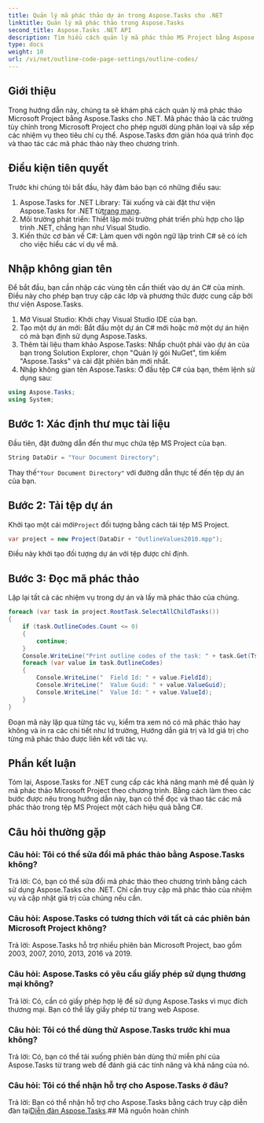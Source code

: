 ```yaml
---
title: Quản lý mã phác thảo dự án trong Aspose.Tasks cho .NET
linktitle: Quản lý mã phác thảo trong Aspose.Tasks
second_title: Aspose.Tasks .NET API
description: Tìm hiểu cách quản lý mã phác thảo MS Project bằng Aspose.Tasks cho .NET. Đơn giản hóa việc tổ chức dự án một cách dễ dàng.
type: docs
weight: 10
url: /vi/net/outline-code-page-settings/outline-codes/
---
```

## Giới thiệu
Trong hướng dẫn này, chúng ta sẽ khám phá cách quản lý mã phác thảo Microsoft Project bằng Aspose.Tasks cho .NET. Mã phác thảo là các trường tùy chỉnh trong Microsoft Project cho phép người dùng phân loại và sắp xếp các nhiệm vụ theo tiêu chí cụ thể. Aspose.Tasks đơn giản hóa quá trình đọc và thao tác các mã phác thảo này theo chương trình.
## Điều kiện tiên quyết
Trước khi chúng tôi bắt đầu, hãy đảm bảo bạn có những điều sau:
1.  Aspose.Tasks for .NET Library: Tải xuống và cài đặt thư viện Aspose.Tasks for .NET từ[trang mạng](https://releases.aspose.com/tasks/net/).
2. Môi trường phát triển: Thiết lập môi trường phát triển phù hợp cho lập trình .NET, chẳng hạn như Visual Studio.
3. Kiến thức cơ bản về C#: Làm quen với ngôn ngữ lập trình C# sẽ có ích cho việc hiểu các ví dụ về mã.

## Nhập không gian tên
Để bắt đầu, bạn cần nhập các vùng tên cần thiết vào dự án C# của mình. Điều này cho phép bạn truy cập các lớp và phương thức được cung cấp bởi thư viện Aspose.Tasks.
1. Mở Visual Studio: Khởi chạy Visual Studio IDE của bạn.
2. Tạo một dự án mới: Bắt đầu một dự án C# mới hoặc mở một dự án hiện có mà bạn định sử dụng Aspose.Tasks.
3. Thêm tài liệu tham khảo Aspose.Tasks: Nhấp chuột phải vào dự án của bạn trong Solution Explorer, chọn "Quản lý gói NuGet", tìm kiếm "Aspose.Tasks" và cài đặt phiên bản mới nhất.
4. Nhập không gian tên Aspose.Tasks: Ở đầu tệp C# của bạn, thêm lệnh sử dụng sau:
```csharp
using Aspose.Tasks;
using System;

```
## Bước 1: Xác định thư mục tài liệu
Đầu tiên, đặt đường dẫn đến thư mục chứa tệp MS Project của bạn.
```csharp
String DataDir = "Your Document Directory";
```
 Thay thế`"Your Document Directory"` với đường dẫn thực tế đến tệp dự án của bạn.
## Bước 2: Tải tệp dự án
 Khởi tạo một cái mới`Project` đối tượng bằng cách tải tệp MS Project.
```csharp
var project = new Project(DataDir + "OutlineValues2010.mpp");
```
Điều này khởi tạo đối tượng dự án với tệp được chỉ định.
## Bước 3: Đọc mã phác thảo
Lặp lại tất cả các nhiệm vụ trong dự án và lấy mã phác thảo của chúng.
```csharp
foreach (var task in project.RootTask.SelectAllChildTasks())
{
    if (task.OutlineCodes.Count <= 0)
    {
        continue;
    }
    Console.WriteLine("Print outline codes of the task: " + task.Get(Tsk.Name));
    foreach (var value in task.OutlineCodes)
    {
        Console.WriteLine("  Field Id: " + value.FieldId);
        Console.WriteLine("  Value Guid: " + value.ValueGuid);
        Console.WriteLine("  Value Id: " + value.ValueId);
    }
}
```
Đoạn mã này lặp qua từng tác vụ, kiểm tra xem nó có mã phác thảo hay không và in ra các chi tiết như Id trường, Hướng dẫn giá trị và Id giá trị cho từng mã phác thảo được liên kết với tác vụ.

## Phần kết luận
Tóm lại, Aspose.Tasks for .NET cung cấp các khả năng mạnh mẽ để quản lý mã phác thảo Microsoft Project theo chương trình. Bằng cách làm theo các bước được nêu trong hướng dẫn này, bạn có thể đọc và thao tác các mã phác thảo trong tệp MS Project một cách hiệu quả bằng C#.
## Câu hỏi thường gặp
### Câu hỏi: Tôi có thể sửa đổi mã phác thảo bằng Aspose.Tasks không?
Trả lời: Có, bạn có thể sửa đổi mã phác thảo theo chương trình bằng cách sử dụng Aspose.Tasks cho .NET. Chỉ cần truy cập mã phác thảo của nhiệm vụ và cập nhật giá trị của chúng nếu cần.
### Câu hỏi: Aspose.Tasks có tương thích với tất cả các phiên bản Microsoft Project không?
Trả lời: Aspose.Tasks hỗ trợ nhiều phiên bản Microsoft Project, bao gồm 2003, 2007, 2010, 2013, 2016 và 2019.
### Câu hỏi: Aspose.Tasks có yêu cầu giấy phép sử dụng thương mại không?
Trả lời: Có, cần có giấy phép hợp lệ để sử dụng Aspose.Tasks vì mục đích thương mại. Bạn có thể lấy giấy phép từ trang web Aspose.
### Câu hỏi: Tôi có thể dùng thử Aspose.Tasks trước khi mua không?
Trả lời: Có, bạn có thể tải xuống phiên bản dùng thử miễn phí của Aspose.Tasks từ trang web để đánh giá các tính năng và khả năng của nó.
### Câu hỏi: Tôi có thể nhận hỗ trợ cho Aspose.Tasks ở đâu?
 Trả lời: Bạn có thể nhận hỗ trợ cho Aspose.Tasks bằng cách truy cập diễn đàn tại[Diễn đàn Aspose.Tasks](https://forum.aspose.com/c/tasks/15).## Mã nguồn hoàn chỉnh